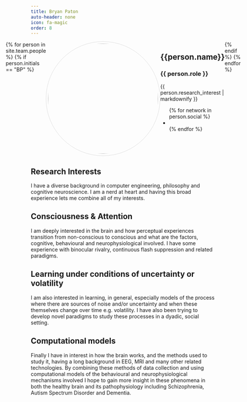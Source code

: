 ```yaml
---
title: Bryan Paton
auto-header: none
icon: fa-magic
order: 8
---
```


<head>
<style>
img.portrait {
  border-radius: 50%;
  width: 300px;
  border: 1px solid #ddd;
  padding: 5px;
}
.row {
  display: flex;
  justify-content: center;
}
</style>
</head>

<section>
  <div class="row">
  {% for person in site.team.people %}
	{% if person.initials == "BP" %}
	  <div class="col">
		<img class="portrait" src="{{ person.image }}" alt="">
	  </div>
	  <div class="col">
	      <h2> {{person.name}} </h2>
              <h3> {{ person.role }} </h3>
		 {{ person.research_interest | markdownify }}
		 <ul class="icons">
		{% for network in person.social %}
		  <li><a href="{{- network.url -}}" class="{{ network.icon }} fa-2x"></a></li>
		{% endfor %}
		</ul>
	  </div>
	{% endif %}
  {% endfor %}
  </div>
</section>

## Research Interests
I have a diverse background in computer engineering, philosophy and cognitive neuroscience. I am a nerd at heart and having this broad experience lets me combine all of my interests.

## Consciousness & Attention
 I am deeply interested in the brain and how perceptual experiences transition from non-conscious to conscious and what are the factors, cognitive, behavioural and neurophysiological involved. I have some experience with binocular rivalry, continuous flash suppression and related paradigms.

## Learning under conditions of uncertainty or volatility
I am also interested in learning, in general, especially models of the process where there are sources of noise and/or uncertainty and when these themselves change over time e.g. volatility. I have also been trying to develop novel paradigms to study these processes in a dyadic, social setting.

## Computational models
Finally I have in interest in how the brain works, and the methods used to study it, having a long background in EEG, MRI and many other related technologies. By combining these methods of data collection and using computational models of the behavioural and neurophysiological mechanisms involved I hope to gain more insight in these phenomena in both the healthy brain and its pathophysiology including Schizophrenia, Autism Spectrum Disorder and Dementia.
